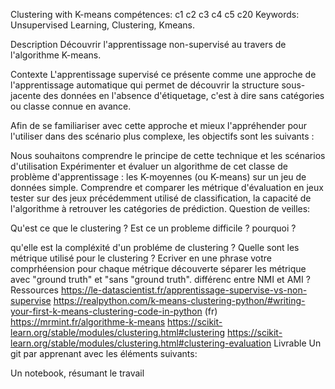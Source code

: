 Clustering with K-means
compétences: c1 c2 c3 c4 c5 c20 Keywords: Unsupervised Learning, Clustering, Kmeans.

Description
Découvrir l'apprentissage non-supervisé au travers de l'algorithme K-means.

Contexte
L'apprentissage supervisé ce présente comme une approche de l'apprentissage automatique qui permet de découvrir la structure sous-jacente des données en l'absence d'étiquetage, c'est à dire sans catégories ou classe connue en avance.

Afin de se familiariser avec cette approche et mieux l'appréhender pour l'utiliser dans des scénario plus complexe, les objectifs sont les suivants :

Nous souhaitons comprendre le principe de cette technique et les scénarios d'utilisation
Expérimenter et évaluer un algorithme de cet classe de problème d'apprentissage : les K-moyennes (ou K-means) sur un jeu de données simple.
Comprendre et comparer les métrique d'évaluation en jeux
tester sur des jeux précédemment utilisé de classification, la capacité de l'algorithme à retrouver les catégories de prédiction.
Question de veilles:

Qu'est ce que le clustering ? Est ce un probleme difficile ? pourquoi ?

qu'elle est la compléxité d'un probléme de clustering ? Quelle sont les métrique utilisé pour le clustering ?
Ecriver en une phrase votre comprhéension pour chaque métrique découverte
séparer les métrique avec "ground truth" et "sans "ground truth".
différenc entre NMI et AMI ?
Ressources
https://le-datascientist.fr/apprentissage-supervise-vs-non-supervise
https://realpython.com/k-means-clustering-python/#writing-your-first-k-means-clustering-code-in-python
(fr) https://mrmint.fr/algorithme-k-means
https://scikit-learn.org/stable/modules/clustering.html#clustering
https://scikit-learn.org/stable/modules/clustering.html#clustering-evaluation
Livrable
Un git par apprenant avec les éléments suivants:

Un notebook, résumant le travail